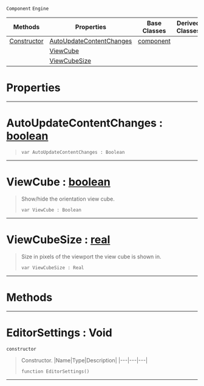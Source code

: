  `Component` `Engine`



|Methods|Properties|Base Classes|Derived Classes|
|---|---|---|---|
|[ Constructor](https://plasmaengine.github.io/PlasmaDocs/Plasma1/C++/code_reference/class_reference/editorsettings.md#editorsettings-void)|[ AutoUpdateContentChanges](https://plasmaengine.github.io/PlasmaDocs/Plasma1/C++/code_reference/class_reference/editorsettings.md#autoupdatecontentchanges)|[component](https://plasmaengine.github.io/PlasmaDocs/Plasma1/C++/code_reference/class_reference/component.md)| |
| |[ ViewCube](https://plasmaengine.github.io/PlasmaDocs/Plasma1/C++/code_reference/class_reference/editorsettings.md#viewcube-plasma-engine-doc)| | |
| |[ ViewCubeSize](https://plasmaengine.github.io/PlasmaDocs/Plasma1/C++/code_reference/class_reference/editorsettings.md#viewcubesize-plasma-engine)| | |


 #  Properties


---  
 #  AutoUpdateContentChanges : [boolean](https://plasmaengine.github.io/PlasmaDocs/Plasma1/C++/code_reference/lightning_base_types/boolean.md)

> 
> ``` lang=cpp, name=Lightning
> var AutoUpdateContentChanges : Boolean


---  
 #  ViewCube : [boolean](https://plasmaengine.github.io/PlasmaDocs/Plasma1/C++/code_reference/lightning_base_types/boolean.md)

> Show/hide the orientation view cube.
> ``` lang=cpp, name=Lightning
> var ViewCube : Boolean


---  
 #  ViewCubeSize : [real](https://plasmaengine.github.io/PlasmaDocs/Plasma1/C++/code_reference/lightning_base_types/real.md)

> Size in pixels of the viewport the view cube is shown in.
> ``` lang=cpp, name=Lightning
> var ViewCubeSize : Real


---  
 #  Methods


---  
 #  EditorSettings : Void

 `constructor`

> Constructor.
> |Name|Type|Description|
> |---|---|---|
> ``` lang=cpp, name=Lightning
> function EditorSettings()
> ``` 


---  
 

 